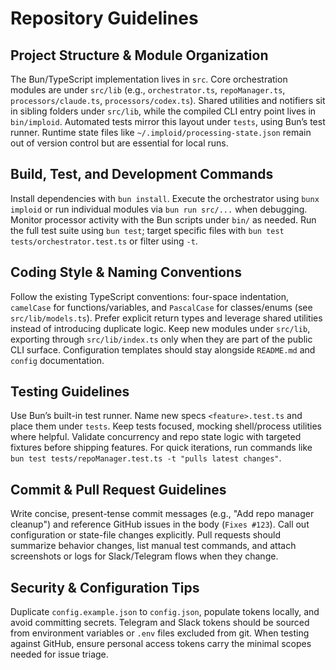 # Repository Guidelines

## Project Structure & Module Organization
The Bun/TypeScript implementation lives in `src`. Core orchestration modules are under `src/lib` (e.g., `orchestrator.ts`, `repoManager.ts`, `processors/claude.ts`, `processors/codex.ts`). Shared utilities and notifiers sit in sibling folders under `src/lib`, while the compiled CLI entry point lives in `bin/imploid`. Automated tests mirror this layout under `tests`, using Bun’s test runner. Runtime state files like `~/.imploid/processing-state.json` remain out of version control but are essential for local runs.

## Build, Test, and Development Commands
Install dependencies with `bun install`. Execute the orchestrator using `bunx imploid` or run individual modules via `bun run src/...` when debugging. Monitor processor activity with the Bun scripts under `bin/` as needed. Run the full test suite using `bun test`; target specific files with `bun test tests/orchestrator.test.ts` or filter using `-t`.

## Coding Style & Naming Conventions
Follow the existing TypeScript conventions: four-space indentation, `camelCase` for functions/variables, and `PascalCase` for classes/enums (see `src/lib/models.ts`). Prefer explicit return types and leverage shared utilities instead of introducing duplicate logic. Keep new modules under `src/lib`, exporting through `src/lib/index.ts` only when they are part of the public CLI surface. Configuration templates should stay alongside `README.md` and `config` documentation.

## Testing Guidelines
Use Bun’s built-in test runner. Name new specs `<feature>.test.ts` and place them under `tests`. Keep tests focused, mocking shell/process utilities where helpful. Validate concurrency and repo state logic with targeted fixtures before shipping features. For quick iterations, run commands like `bun test tests/repoManager.test.ts -t "pulls latest changes"`.

## Commit & Pull Request Guidelines
Write concise, present-tense commit messages (e.g., "Add repo manager cleanup") and reference GitHub issues in the body (`Fixes #123`). Call out configuration or state-file changes explicitly. Pull requests should summarize behavior changes, list manual test commands, and attach screenshots or logs for Slack/Telegram flows when they change.

## Security & Configuration Tips
Duplicate `config.example.json` to `config.json`, populate tokens locally, and avoid committing secrets. Telegram and Slack tokens should be sourced from environment variables or `.env` files excluded from git. When testing against GitHub, ensure personal access tokens carry the minimal scopes needed for issue triage.
